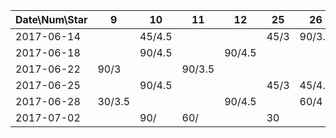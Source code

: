 Date\Num\Star   |  9     | 10     | 11     | 12     | 25     | 26
----------------|--------|--------|--------|--------|--------|--------
2017-06-14      |        | 45/4.5 |        |        | 45/3   | 90/3.5
2017-06-18      |        | 90/4.5 |        | 90/4.5 |        |
2017-06-22      | 90/3   |        | 90/3.5 |        |        |    
2017-06-25      |        | 90/4.5 |        |        | 45/3   | 45/4.5
2017-06-28      | 30/3.5 |        |        | 90/4.5 |        | 60/4
2017-07-02      |        | 90/    | 60/    |        | 30     | 
